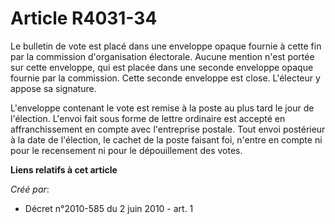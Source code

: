 # Article R4031-34

Le bulletin de vote est placé dans une enveloppe opaque fournie à cette fin par la commission d'organisation électorale.
Aucune mention n'est portée sur cette enveloppe, qui est placée dans une seconde enveloppe opaque fournie par la commission.
Cette seconde enveloppe est close. L'électeur y appose sa signature. 

L'enveloppe contenant le vote est remise à la poste au plus tard le jour de l'élection. L'envoi fait sous forme de lettre
ordinaire est accepté en affranchissement en compte avec l'entreprise postale. Tout envoi postérieur à la date de l'élection,
le cachet de la poste faisant foi, n'entre en compte ni pour le recensement ni pour le dépouillement des votes.

**Liens relatifs à cet article**

_Créé par_:

  - Décret n°2010-585 du 2 juin 2010 - art. 1
